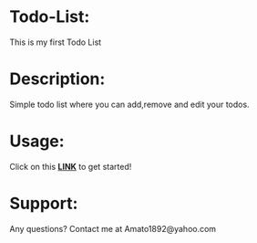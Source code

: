 <h1>Todo-List:</h1> This is my first Todo List  
<h1>Description:</h1> Simple todo list where you can add,remove and edit your todos.
<h1>Usage:</h1> Click on this <a href="https://amato1891.github.io/todolist/"><strong>LINK</strong></a> to get started!
<h1>Support:</h1> Any questions? Contact me at Amato1892@yahoo.com
